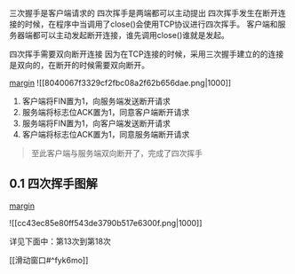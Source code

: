 三次握手是客户端请求的
四次挥手是两端都可以主动提出
	四次挥手发生在断开连接的时候，在程序中当调用了close()会使用TCP协议进行四次挥手。
	客户端和服务器端都可以主动发起断开连接，谁先调用close()谁就是发起。

四次挥手需要双向断开连接
	因为在TCP连接的时候，采用三次握手建立的的连接是双向的，在断开的时候需要双向断开。

[margin](marginnote3app://note/E6901E15-6494-4F39-AF33-A4A4ED51F96C)
![[8040067f3329cf2fbc08a2f62b656dae.png|1000]]
1. 客户端将FIN置为1，向服务端发送断开请求
2. 服务端将标志位ACK置为1，同意客户端断开请求
3. 服务端将FIN置为1，向客户端发送断开请求
4.  客户端将标志位ACK置为1，同意服务端断开请求
>至此客户端与服务端双向断开了，完成了四次挥手



## 0.1 四次挥手图解
[margin](marginnote3app://note/6BE6AC4F-C374-451D-B1C5-004754636D8C)

![[cc43ec85e80ff543de3790b517e6300f.png|1000]]

详见下面中：第13次到第18次

[[滑动窗口#^fyk6mo]]

